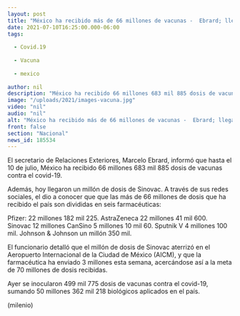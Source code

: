 ```yaml
---
layout: post
title: "México ha recibido más de 66 millones de vacunas -  Ebrard; llega nuevo cargamento"
date: 2021-07-10T16:25:00.000-06:00
tags:
  
  - Covid.19
  
  - Vacuna
  
  - mexico
  
author: nil
description: "México ha recibido 66 millones 683 mil 885 dosis de vacunas contra el covid-19. Además, hoy llegaron un millón de dosis de Sinovac. "
image: "/uploads/2021/images-vacuna.jpg"
video: "nil"
audio: "nil"
alt: "México ha recibido más de 66 millones de vacunas -  Ebrard; llega nuevo cargamento"
front: false
section: "Nacional"
news_id: 185534
---
```


El secretario de Relaciones Exteriores, Marcelo Ebrard, informó que hasta el 10 de julio, México ha recibido 66 millones 683 mil 885 dosis de vacunas contra el covid-19. 

Además, hoy llegaron un millón de dosis de Sinovac. A través de sus redes sociales, el dio a conocer que que las más de 66 millones de dosis que ha recibido el país son divididas en seis farmacéuticas:  

Pfizer: 22 millones 182 mil 225. AstraZeneca 22 millones 41 mil 600. Sinovac 12 millones CanSino 5 millones 10 mil 60. Sputnik V 4 millones 100 mil. Johnson & Johnson un millón 350 mil. 

El funcionario detalló que el millón de dosis de Sinovac aterrizó en el Aeropuerto Internacional de la Ciudad de México (AICM), y que la farmacéutica ha enviado 3 millones esta semana, acercándose así a la meta de 70 millones de dosis recibidas. 

Ayer se inocularon 499 mil 775 dosis de vacunas contra el covid-19, sumando 50 millones 362 mil 218 biológicos aplicados en el país.

(milenio) 



